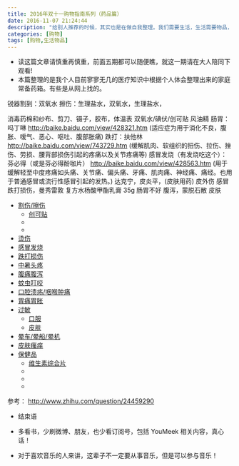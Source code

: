 ```yaml
---
title: 2016年双十一购物指南系列（药品篇）
date: 2016-11-07 21:24:44
description: "给别人推荐的时候，其实也是在做自我整理。我们需要生活，生活需要物品，仅此而已！"
categories: [购物]
tags: [购物,生活物品]
---
```



<!-- more -->


- 读这篇文章请慎重再慎重，前面五期都可以随便瞧，就这一期请在大人陪同下观看!
- 本篇整理的是我个人目前寥寥无几的医疗知识中根据个人体会整理出来的家庭常备药箱。有些是从网上找的。


锐器割到：双氧水
擦伤：生理盐水，双氧水，生理盐水，

消毒药棉和纱布、剪刀、镊子，胶布，体温表
双氧水/碘伏/创可贴
风油精
肠胃：吗丁啉 http://baike.baidu.com/view/428321.htm (适应症为用于消化不良，腹胀、嗳气、恶心、呕吐、腹部胀痛)
跌打：扶他林 http://baike.baidu.com/view/743729.htm (缓解肌肉、软组织的扭伤、拉伤、挫伤、劳损、腰背部损伤引起的疼痛以及关节疼痛等)
感冒发烧（有发烧吃这个）：芬必得（或是芬必得酚咖片） http://baike.baidu.com/view/428563.htm (用于缓解轻至中度疼痛如头痛、关节痛、偏头痛、牙痛、肌肉痛、神经痛、痛经。也用于普通感冒或流行性感冒引起的发热。)
达克宁，皮炎平，(皮肤用药)
皮外伤
感冒
跌打损伤，曼秀雷敦 复方水杨酸甲酯乳膏 35g
肠胃不好
腹泻，蒙脱石散
皮肤


- [割伤/擦伤]()
	- [创可贴]()
	- []()
	- []()
- [烫伤]()
- [感冒发烧]()
- [跌打损伤]()
- [中暑头疼]()
- [腹痛腹泻]()
- [蚊虫叮咬]()
- [口腔溃疡/咽喉肿痛]()
- [胃痛胃胀]()
- [过敏]()
    - [口服]()
    - [皮肤]()
- [晕车/晕船/晕机]()
- [皮肤瘙痒]()
- [保健品]()
	- [维生素综合片]()
	- []()
	- []()
	- []()


参考：
http://www.zhihu.com/question/24459290

- 结束语

- 多看书，少刷微博、朋友，也少看订阅号，包括 YouMeek 相关内容，真心话！
- 对于喜欢音乐的人来讲，这辈子不一定要从事音乐，但是可以参与音乐！